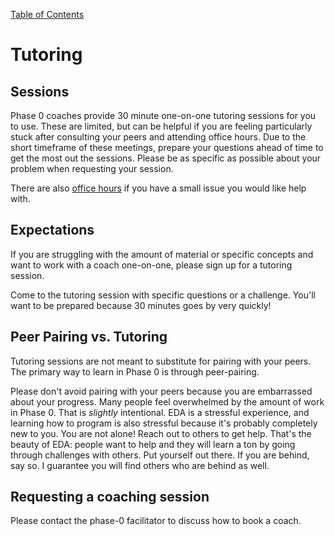 [Table of Contents](README.md)

# Tutoring

## Sessions
Phase 0 coaches provide 30 minute one-on-one tutoring sessions for you to use. These are limited, but can be helpful if you are feeling particularly stuck after consulting your peers and attending office hours. Due to the short timeframe of these meetings, prepare your questions ahead of time to get the most out the sessions. Please be as specific as possible about your problem when requesting your session.

There are also [office hours](office-hours.md) if you have a small issue you would like help with.


## Expectations
If you are struggling with the amount of material or specific concepts and want to work with a coach one-on-one, please sign up for a tutoring session.

Come to the tutoring session with specific questions or a challenge. You'll want to be prepared because 30 minutes goes by very quickly!


## Peer Pairing vs. Tutoring

Tutoring sessions are not meant to substitute for pairing with your peers. The primary way to learn in Phase 0 is through peer-pairing.

Please don't avoid pairing with your peers because you are embarrassed about your progress. Many people feel overwhelmed by the amount of work in Phase 0. That is *slightly* intentional. EDA is a stressful experience, and learning how to program is also stressful because it's probably completely new to you. You are not alone! Reach out to others to get help. That's the beauty of EDA: people want to help and they will learn a ton by going through challenges with others. Put yourself out there. If you are behind, say so. I guarantee you will find others who are behind as well.

## Requesting a coaching session 

Please contact the phase-0 facilitator to discuss how to book a coach. 
